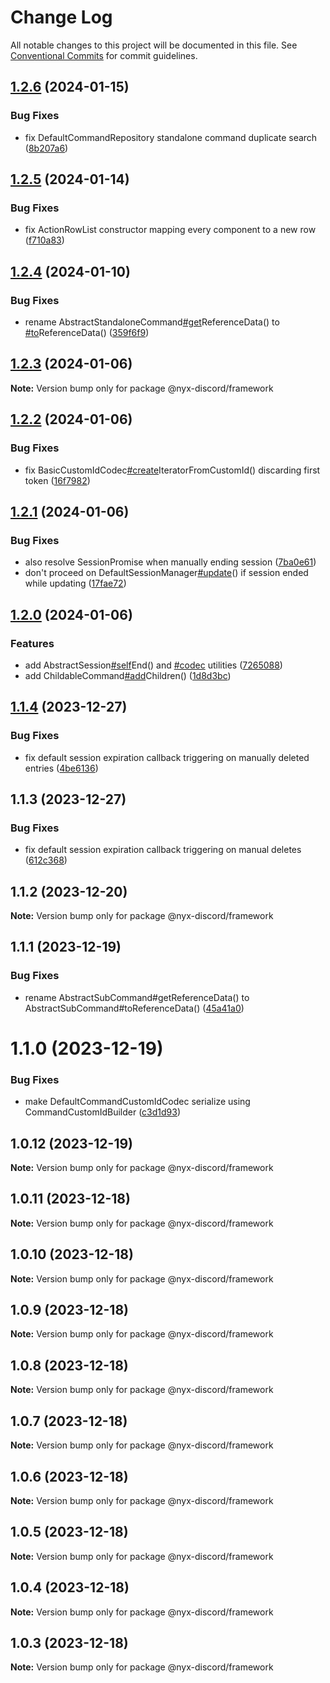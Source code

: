 # Change Log

All notable changes to this project will be documented in this file.
See [Conventional Commits](https://conventionalcommits.org) for commit guidelines.

## [1.2.6](https://github.com/nyx-discord/nyx/compare/@nyx-discord/framework@1.2.5...@nyx-discord/framework@1.2.6) (2024-01-15)

### Bug Fixes

- fix DefaultCommandRepository standalone command duplicate search ([8b207a6](https://github.com/nyx-discord/nyx/commit/8b207a68b74cc3c8162a4e3dcf95d75c5becd65a))

## [1.2.5](https://github.com/nyx-discord/nyx/compare/@nyx-discord/framework@1.2.4...@nyx-discord/framework@1.2.5) (2024-01-14)

### Bug Fixes

- fix ActionRowList constructor mapping every component to a new row ([f710a83](https://github.com/nyx-discord/nyx/commit/f710a836ca5d591003f8f46c87c2c8a255d0112c))

## [1.2.4](https://github.com/nyx-discord/nyx/compare/@nyx-discord/framework@1.2.3...@nyx-discord/framework@1.2.4) (2024-01-10)

### Bug Fixes

- rename AbstractStandaloneCommand[#get](https://github.com/nyx-discord/nyx/issues/get)ReferenceData() to [#to](https://github.com/nyx-discord/nyx/issues/to)ReferenceData() ([359f6f9](https://github.com/nyx-discord/nyx/commit/359f6f99b8efe331ceba795557077670720d8219))

## [1.2.3](https://github.com/nyx-discord/nyx/compare/@nyx-discord/framework@1.2.2...@nyx-discord/framework@1.2.3) (2024-01-06)

**Note:** Version bump only for package @nyx-discord/framework

## [1.2.2](https://github.com/nyx-discord/nyx/compare/@nyx-discord/framework@1.2.1...@nyx-discord/framework@1.2.2) (2024-01-06)

### Bug Fixes

- fix BasicCustomIdCodec[#create](https://github.com/nyx-discord/nyx/issues/create)IteratorFromCustomId() discarding first token ([16f7982](https://github.com/nyx-discord/nyx/commit/16f79824950856bc645790095516705eabc3e971))

## [1.2.1](https://github.com/nyx-discord/nyx/compare/@nyx-discord/framework@1.2.0...@nyx-discord/framework@1.2.1) (2024-01-06)

### Bug Fixes

- also resolve SessionPromise when manually ending session ([7ba0e61](https://github.com/nyx-discord/nyx/commit/7ba0e619db9f42d062ed5a89003fb1625def2f7b))
- don't proceed on DefaultSessionManager[#update](https://github.com/nyx-discord/nyx/issues/update)() if session ended while updating ([17fae72](https://github.com/nyx-discord/nyx/commit/17fae725e404a68f1b89eb2bba5588ae98056841))

## [1.2.0](https://github.com/nyx-discord/nyx/compare/@nyx-discord/framework@1.1.4...@nyx-discord/framework@1.2.0) (2024-01-06)

### Features

- add AbstractSession[#self](https://github.com/nyx-discord/nyx/issues/self)End() and [#codec](https://github.com/nyx-discord/nyx/issues/codec) utilities ([7265088](https://github.com/nyx-discord/nyx/commit/72650882e579987a826c2c240a70e0e1cf367668))
- add ChildableCommand[#add](https://github.com/nyx-discord/nyx/issues/add)Children() ([1d8d3bc](https://github.com/nyx-discord/nyx/commit/1d8d3bc58abc13a651640ef8bc6ecfa2fd259e8a))

## [1.1.4](https://github.com/nyx-discord/nyx/compare/@nyx-discord/framework@1.1.3...@nyx-discord/framework@1.1.4) (2023-12-27)

### Bug Fixes

- fix default session expiration callback triggering on manually deleted entries ([4be6136](https://github.com/nyx-discord/nyx/commit/4be6136445063a9d55c6b9f42088eae8e39af513))

## 1.1.3 (2023-12-27)

### Bug Fixes

- fix default session expiration callback triggering on manual deletes ([612c368](https://github.com/nyx-discord/nyx/commit/612c368d08377f44786701f82711abc790f1997b))

## 1.1.2 (2023-12-20)

**Note:** Version bump only for package @nyx-discord/framework

## 1.1.1 (2023-12-19)

### Bug Fixes

- rename AbstractSubCommand#getReferenceData() to AbstractSubCommand#toReferenceData() ([45a41a0](https://github.com/nyx-discord/nyx/commit/45a41a04dc879638c8818c09a9cab97fbedb4c9f))

# 1.1.0 (2023-12-19)

### Bug Fixes

- make DefaultCommandCustomIdCodec serialize using CommandCustomIdBuilder ([c3d1d93](https://github.com/nyx-discord/nyx/commit/c3d1d937447dff99bbbbcc5fe7415fbb2383f5bb))

## 1.0.12 (2023-12-19)

**Note:** Version bump only for package @nyx-discord/framework

## 1.0.11 (2023-12-18)

**Note:** Version bump only for package @nyx-discord/framework

## 1.0.10 (2023-12-18)

**Note:** Version bump only for package @nyx-discord/framework

## 1.0.9 (2023-12-18)

**Note:** Version bump only for package @nyx-discord/framework

## 1.0.8 (2023-12-18)

**Note:** Version bump only for package @nyx-discord/framework

## 1.0.7 (2023-12-18)

**Note:** Version bump only for package @nyx-discord/framework

## 1.0.6 (2023-12-18)

**Note:** Version bump only for package @nyx-discord/framework

## 1.0.5 (2023-12-18)

**Note:** Version bump only for package @nyx-discord/framework

## 1.0.4 (2023-12-18)

**Note:** Version bump only for package @nyx-discord/framework

## 1.0.3 (2023-12-18)

**Note:** Version bump only for package @nyx-discord/framework
